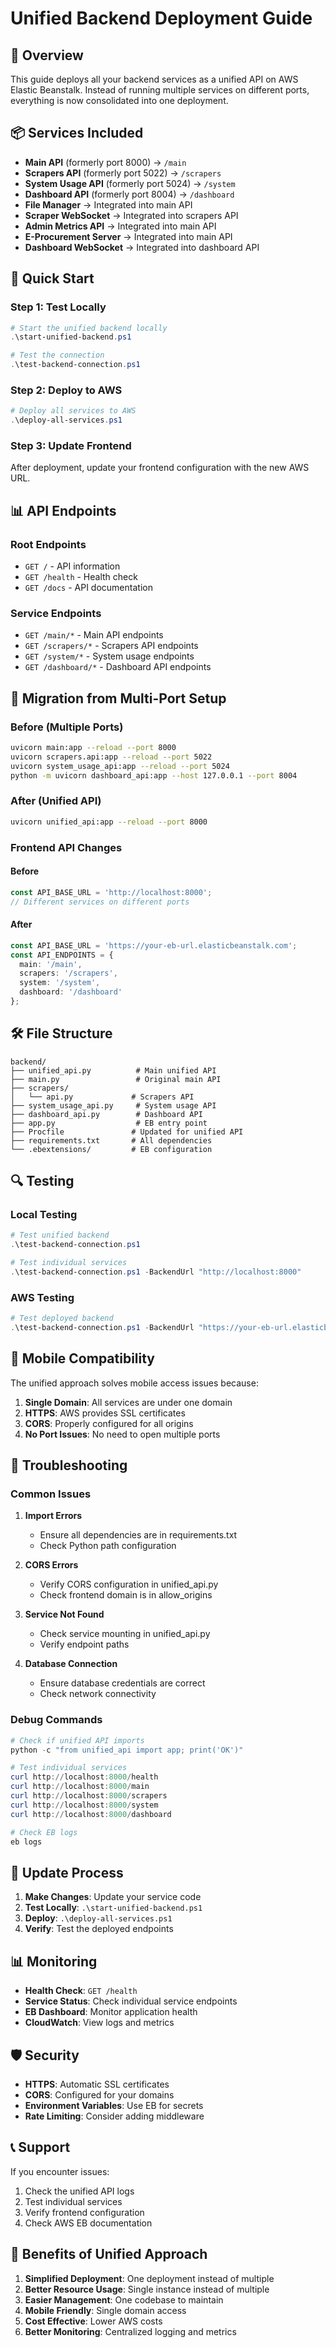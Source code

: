 # Unified Backend Deployment Guide

## 🚀 Overview

This guide deploys all your backend services as a unified API on AWS Elastic Beanstalk. Instead of running multiple services on different ports, everything is now consolidated into one deployment.

## 📦 Services Included

- **Main API** (formerly port 8000) → `/main`
- **Scrapers API** (formerly port 5022) → `/scrapers`
- **System Usage API** (formerly port 5024) → `/system`
- **Dashboard API** (formerly port 8004) → `/dashboard`
- **File Manager** → Integrated into main API
- **Scraper WebSocket** → Integrated into scrapers API
- **Admin Metrics API** → Integrated into main API
- **E-Procurement Server** → Integrated into main API
- **Dashboard WebSocket** → Integrated into dashboard API

## 🔧 Quick Start

### Step 1: Test Locally
```powershell
# Start the unified backend locally
.\start-unified-backend.ps1

# Test the connection
.\test-backend-connection.ps1
```

### Step 2: Deploy to AWS
```powershell
# Deploy all services to AWS
.\deploy-all-services.ps1
```

### Step 3: Update Frontend
After deployment, update your frontend configuration with the new AWS URL.

## 📊 API Endpoints

### Root Endpoints
- `GET /` - API information
- `GET /health` - Health check
- `GET /docs` - API documentation

### Service Endpoints
- `GET /main/*` - Main API endpoints
- `GET /scrapers/*` - Scrapers API endpoints
- `GET /system/*` - System usage endpoints
- `GET /dashboard/*` - Dashboard API endpoints

## 🔄 Migration from Multi-Port Setup

### Before (Multiple Ports)
```bash
uvicorn main:app --reload --port 8000
uvicorn scrapers.api:app --reload --port 5022
uvicorn system_usage_api:app --reload --port 5024
python -m uvicorn dashboard_api:app --host 127.0.0.1 --port 8004
```

### After (Unified API)
```bash
uvicorn unified_api:app --reload --port 8000
```

### Frontend API Changes

#### Before
```typescript
const API_BASE_URL = 'http://localhost:8000';
// Different services on different ports
```

#### After
```typescript
const API_BASE_URL = 'https://your-eb-url.elasticbeanstalk.com';
const API_ENDPOINTS = {
  main: '/main',
  scrapers: '/scrapers',
  system: '/system',
  dashboard: '/dashboard'
};
```

## 🛠️ File Structure

```
backend/
├── unified_api.py          # Main unified API
├── main.py                 # Original main API
├── scrapers/
│   └── api.py             # Scrapers API
├── system_usage_api.py     # System usage API
├── dashboard_api.py        # Dashboard API
├── app.py                  # EB entry point
├── Procfile               # Updated for unified API
├── requirements.txt       # All dependencies
└── .ebextensions/         # EB configuration
```

## 🔍 Testing

### Local Testing
```powershell
# Test unified backend
.\test-backend-connection.ps1

# Test individual services
.\test-backend-connection.ps1 -BackendUrl "http://localhost:8000"
```

### AWS Testing
```powershell
# Test deployed backend
.\test-backend-connection.ps1 -BackendUrl "https://your-eb-url.elasticbeanstalk.com"
```

## 📱 Mobile Compatibility

The unified approach solves mobile access issues because:
1. **Single Domain**: All services are under one domain
2. **HTTPS**: AWS provides SSL certificates
3. **CORS**: Properly configured for all origins
4. **No Port Issues**: No need to open multiple ports

## 🚨 Troubleshooting

### Common Issues

1. **Import Errors**
   - Ensure all dependencies are in requirements.txt
   - Check Python path configuration

2. **CORS Errors**
   - Verify CORS configuration in unified_api.py
   - Check frontend domain is in allow_origins

3. **Service Not Found**
   - Check service mounting in unified_api.py
   - Verify endpoint paths

4. **Database Connection**
   - Ensure database credentials are correct
   - Check network connectivity

### Debug Commands

```powershell
# Check if unified API imports
python -c "from unified_api import app; print('OK')"

# Test individual services
curl http://localhost:8000/health
curl http://localhost:8000/main
curl http://localhost:8000/scrapers
curl http://localhost:8000/system
curl http://localhost:8000/dashboard

# Check EB logs
eb logs
```

## 🔄 Update Process

1. **Make Changes**: Update your service code
2. **Test Locally**: `.\start-unified-backend.ps1`
3. **Deploy**: `.\deploy-all-services.ps1`
4. **Verify**: Test the deployed endpoints

## 📊 Monitoring

- **Health Check**: `GET /health`
- **Service Status**: Check individual service endpoints
- **EB Dashboard**: Monitor application health
- **CloudWatch**: View logs and metrics

## 🛡️ Security

- **HTTPS**: Automatic SSL certificates
- **CORS**: Configured for your domains
- **Environment Variables**: Use EB for secrets
- **Rate Limiting**: Consider adding middleware

## 📞 Support

If you encounter issues:
1. Check the unified API logs
2. Test individual services
3. Verify frontend configuration
4. Check AWS EB documentation

## 🎯 Benefits of Unified Approach

1. **Simplified Deployment**: One deployment instead of multiple
2. **Better Resource Usage**: Single instance instead of multiple
3. **Easier Management**: One codebase to maintain
4. **Mobile Friendly**: Single domain access
5. **Cost Effective**: Lower AWS costs
6. **Better Monitoring**: Centralized logging and metrics 